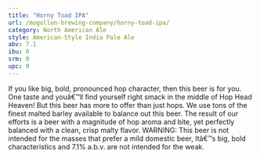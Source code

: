 ```yaml
---
title: "Horny Toad IPA"
url: /mogollon-brewing-company/horny-toad-ipa/
category: North American Ale
style: American-Style India Pale Ale
abv: 7.1
ibu: 0
srm: 0
upc: 0
---
```

If you like big, bold, pronounced hop character, then this beer is for you.  One taste and youâ€™ll find yourself right smack in the middle of Hop Head Heaven!  But this beer has more to offer than just hops.  We use tons of the finest malted barley available to balance out this beer.  The result of our efforts is a beer with a magnitude of hop aroma and bite, yet perfectly balanced with a clean, crisp malty flavor.  WARNING: This beer is not intended for the masses that prefer a mild domestic beer,  Itâ€™s big, bold characteristics and 7.1% a.b.v. are not intended for the weak.
